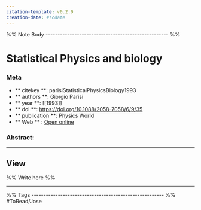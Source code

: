 ```yaml
---
citation-template: v0.2.0
creation-date: #!cdate
---
```


%% Note Body --------------------------------------------------- %%
# Statistical Physics and biology

### Meta
- ** citekey **: parisiStatisticalPhysicsBiology1993
- ** authors **: Giorgio Parisi
- ** year **: [[1993]]
- ** doi **: https://doi.org/10.1088/2058-7058/6/9/35
- ** publication **: Physics World
- ** Web ** : [Open online](https://iopscience.iop.org/article/10.1088/2058-7058/6/9/35)


### Abstract:


___

## View

%% Write here %%





___
%% Tags  ------------------------------------------------------- %%
#ToRead/Jose
